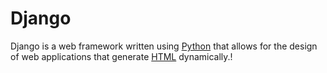 # Django
Django is a web framework written using [Python](/wiki/Python) that allows for the design of web applications that generate [HTML](/wiki/HTML) dynamically.!